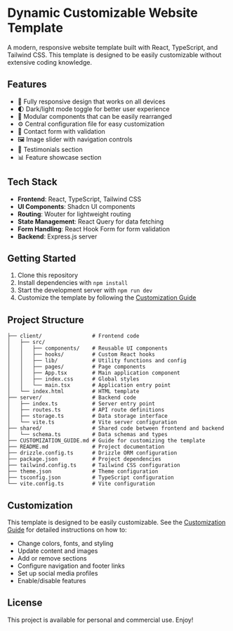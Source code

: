 # Dynamic Customizable Website Template

A modern, responsive website template built with React, TypeScript, and Tailwind CSS. This template is designed to be easily customizable without extensive coding knowledge.

## Features

- 📱 Fully responsive design that works on all devices
- 🌓 Dark/light mode toggle for better user experience
- 🧩 Modular components that can be easily rearranged
- ⚙️ Central configuration file for easy customization
- 📝 Contact form with validation
- 🖼️ Image slider with navigation controls
- 💬 Testimonials section
- 📊 Feature showcase section

## Tech Stack

- **Frontend**: React, TypeScript, Tailwind CSS
- **UI Components**: Shadcn UI components
- **Routing**: Wouter for lightweight routing
- **State Management**: React Query for data fetching
- **Form Handling**: React Hook Form for form validation
- **Backend**: Express.js server

## Getting Started

1. Clone this repository
2. Install dependencies with `npm install`
3. Start the development server with `npm run dev`
4. Customize the template by following the [Customization Guide](./CUSTOMIZATION_GUIDE.md)

## Project Structure

```
├── client/                # Frontend code
│   ├── src/
│   │   ├── components/    # Reusable UI components
│   │   ├── hooks/         # Custom React hooks
│   │   ├── lib/           # Utility functions and config
│   │   ├── pages/         # Page components
│   │   ├── App.tsx        # Main application component
│   │   ├── index.css      # Global styles
│   │   └── main.tsx       # Application entry point
│   └── index.html         # HTML template
├── server/                # Backend code
│   ├── index.ts           # Server entry point
│   ├── routes.ts          # API route definitions
│   ├── storage.ts         # Data storage interface
│   └── vite.ts            # Vite server configuration
├── shared/                # Shared code between frontend and backend
│   └── schema.ts          # Data schemas and types
├── CUSTOMIZATION_GUIDE.md # Guide for customizing the template
├── README.md              # Project documentation
├── drizzle.config.ts      # Drizzle ORM configuration
├── package.json           # Project dependencies
├── tailwind.config.ts     # Tailwind CSS configuration
├── theme.json             # Theme configuration
├── tsconfig.json          # TypeScript configuration
└── vite.config.ts         # Vite configuration
```

## Customization

This template is designed to be easily customizable. See the [Customization Guide](./CUSTOMIZATION_GUIDE.md) for detailed instructions on how to:

- Change colors, fonts, and styling
- Update content and images
- Add or remove sections
- Configure navigation and footer links
- Set up social media profiles
- Enable/disable features

## License

This project is available for personal and commercial use. Enjoy!